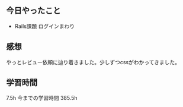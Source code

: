 ## 今日やったこと
- Rails課題 ログインまわり

## 感想
やっとレビュー依頼に辿り着きました。少しずつcssがわかってきました。

## 学習時間
7.5h 今までの学習時間 385.5h
